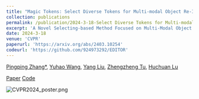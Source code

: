 ```yaml
---
title: "Magic Tokens: Select Diverse Tokens for Multi-modal Object Re-Identification"
collection: publications
permalink: /publication/2024-3-18-Select Diverse Tokens for Multi-modal Object Re-Identification
excerpt: 'A Novel Selecting-based Method Focused on Multi-Modal Object Re-Identification.'
date: 2024-3-18
venue: 'CVPR'
paperurl: 'https://arxiv.org/abs/2403.10254'
codeurl: 'https://github.com/924973292/EDITOR'
---
```

[Pingping Zhang*](<https://scholar.google.com/citations?user=MfbIbuEAAAAJ&hl=zh-CN>), [Yuhao Wang](<https://scholar.google.com/citations?user=WZvjVLkAAAAJ&hl=zh-CN>), [Yang Liu](<https://dblp.org/pid/51/3710-66.html>), [Zhengzheng Tu](<https://dblp.org/pid/138/5016.html>), [Huchuan Lu](<https://scholar.google.com/citations?hl=zh-CN&user=D3nE0agAAAAJ>)

[Paper](https://arxiv.org/abs/2403.10254)
[Code](https://github.com/924973292/EDITOR)

![CVPR2024_poster.png](..%2Fimages%2FCVPR2024_poster.png)
